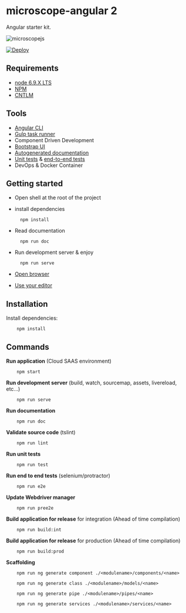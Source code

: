 microscope-angular 2
====================

Angular starter kit.

![microscopejs](https://avatars0.githubusercontent.com/u/13710913?v=3&s=200)

[![Deploy](https://www.herokucdn.com/deploy/button.svg)](https://heroku.com/deploy?template=https://github.com/microscope-frontend/microscope-angular2)

Requirements
------------

* [node 6.9.X LTS](https://nodejs.org/en/)
* [NPM](https://www.npmjs.com/)
* [CNTLM](http://cntlm.sourceforge.net/)

Tools
-----

* [Angular CLI ](https://cli.angular.io/)
* [Gulp task runner](http://gulpjs.com/)
* Component Driven Development
* [Bootstrap UI](http://getbootstrap.com/)
* [Autogenerated documentation](https://compodoc.github.io/compodoc/)
* [Unit tests](https://jasmine.github.io/) & [end-to-end tests](http://www.protractortest.org/#/)
* DevOps & Docker Container 

Getting started
---------------

* Open shell at the root of the project
* install dependencies


		npm install

* Read documentation


		npm run doc

* Run development server & enjoy


		npm run serve

* [Open browser](http://localhost:3000)
* [Use your editor](https://code.visualstudio.com/)

Installation
------------

Install dependencies:

        npm install

Commands
---------

**Run application** (Cloud SAAS environment)

        npm start

**Run development server** (build, watch, sourcemap, assets, livereload, etc...)

        npm run serve

**Run documentation**

        npm run doc

**Validate source code** (tslint)

        npm run lint

**Run unit tests**

        npm run test

**Run end to end tests** (selenium/protractor)

        npm run e2e

**Update Webdriver manager**

        npm run pree2e

**Build application for release** for integration (Ahead of time compilation)

        npm run build:int

**Build application for release** for production (Ahead of time compilation)

        npm run build:prod

**Scaffolding**

        npm run ng generate component ./<modulename>/components/<name>

        npm run ng generate class ./<modulename>/models/<name>

        npm run ng generate pipe ./<modulename>/pipes/<name>

        npm run ng generate services ./<modulename>/services/<name>
